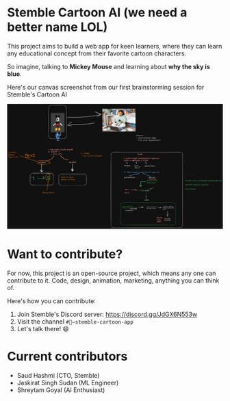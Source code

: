 # Stemble Cartoon AI (we need a better name LOL)
This project aims to build a web app for keen learners, where they can learn any educational concept from their favorite cartoon characters.

So imagine, talking to **Mickey Mouse** and learning about **why the sky is blue**.

Here's our canvas screenshot from our first brainstorming session for Stemble's Cartoon AI

<img src="brainstorming.png" />

# Want to contribute?
For now, this project is an open-source project, which means any one can contribute to it. Code, design, animation, marketing, anything you can think of.

Here's how you can contribute:

1. Join Stemble's Discord server: https://discord.gg/JdGX6N553w
2. Visit the channel `#🎅—stemble-cartoon-app`
3. Let's talk there! 😄

# Current contributors
- Saud Hashmi (CTO, Stemble)
- Jaskirat Singh Sudan (ML Engineer)
- Shreytam Goyal (AI Enthusiast) 